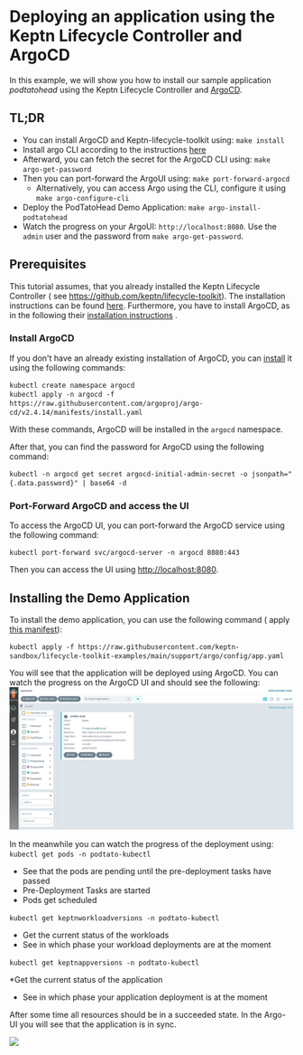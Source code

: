 # Deploying an application using the Keptn Lifecycle Controller and ArgoCD

In this example, we will show you how to install our sample application *podtatohead* using the Keptn Lifecycle
Controller and [ArgoCD](https://argo-cd.readthedocs.io/en/stable/).

## TL;DR

* You can install ArgoCD and Keptn-lifecycle-toolkit using: `make install`
* Install argo CLI according to the instructions [here](https://argo-cd.readthedocs.io/en/stable/cli_installation/)
* Afterward, you can fetch the secret for the ArgoCD CLI using: `make argo-get-password`
* Then you can port-forward the ArgoUI using: `make port-forward-argocd`
  * Alternatively, you can access Argo using the CLI, configure it using `make argo-configure-cli`
* Deploy the PodTatoHead Demo Application: `make argo-install-podtatohead`
* Watch the progress on your ArgoUI: `http://localhost:8080`.
  Use the `admin` user and the password
  from `make argo-get-password`.

## Prerequisites

This tutorial assumes, that you already installed the Keptn Lifecycle Controller (
see <https://github.com/keptn/lifecycle-toolkit>).
The installation instructions can be
found [here](https://github.com/keptn/lifecycle-toolkit#deploy-the-latest-release).
Furthermore, you have to install
ArgoCD, as in the following their [installation instructions](https://argo-cd.readthedocs.io/en/stable/getting_started/)
.

### Install ArgoCD

If you don't have an already existing installation of ArgoCD, you
can [install](https://raw.githubusercontent.com/argoproj/argo-cd/v2.4.14/manifests/install.yaml) it using the following
commands:

```shell
kubectl create namespace argocd
kubectl apply -n argocd -f https://raw.githubusercontent.com/argoproj/argo-cd/v2.4.14/manifests/install.yaml
```

With these commands, ArgoCD will be installed in the `argocd` namespace.

After that, you can find the password for ArgoCD using the following command:

```shell
kubectl -n argocd get secret argocd-initial-admin-secret -o jsonpath="{.data.password}" | base64 -d
```

### Port-Forward ArgoCD and access the UI

To access the ArgoCD UI, you can port-forward the ArgoCD service using the following command:

```shell
kubectl port-forward svc/argocd-server -n argocd 8080:443
```

Then you can access the UI using <http://localhost:8080>.

## Installing the Demo Application

To install the demo application, you can use the following command (
apply [this manifest](https://raw.githubusercontent.com/keptn/lifecycle-toolkit/main/examples/support/argo/config/app.yaml)):

```shell
kubectl apply -f https://raw.githubusercontent.com/keptn-sandbox/lifecycle-toolkit-examples/main/support/argo/config/app.yaml
```

You will see that the application will be deployed using ArgoCD.
You can watch the progress on the ArgoCD UI and should
see the following:
![img.png](assets/argo-screen.png)

In the meanwhile you can watch the progress of the deployment using:
```kubectl get pods -n podtato-kubectl```

* See that the pods are pending until the pre-deployment tasks have passed
* Pre-Deployment Tasks are started
* Pods get scheduled

```kubectl get keptnworkloadversions -n podtato-kubectl```

* Get the current status of the workloads
* See in which phase your workload deployments are at the moment

```kubectl get keptnappversions -n podtato-kubectl```

*Get the current status of the application

* See in which phase your application deployment is at the moment

After some time all resources should be in a succeeded state.
In the Argo-UI you will see that the application is in
sync.

<!-- markdownlint-disable-next-line MD033 MD013 -->
<img referrerpolicy="no-referrer-when-downgrade" src="https://static.scarf.sh/a.png?x-pxid=858843d8-8da2-4ce5-a325-e5321c770a78" />

